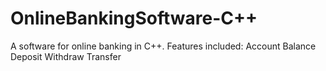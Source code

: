 # OnlineBankingSoftware-C++
A software for online banking in C++. 
Features included:
  Account Balance
  Deposit
  Withdraw
  Transfer
